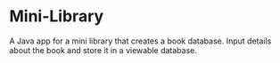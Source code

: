 # Mini-Library
A Java app for a mini library that creates a book database. Input details about the book and store it in a viewable database.
